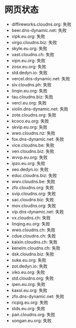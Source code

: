 # 网页状态
- diffireworks.cloudns.org: 失败
- beer.dns-dynamic.net: 失败
- vipk.eu.org: 失败
- virgo.cloudns.biz: 失败
- skyle.eu.org: 失败
- vast.cloudns.ch: 失败
- vipn.eu.org: 失败
- zosx.eu.org: 失败
- std.dedyn.io: 失败
- vercel.dns-dynamic.net: 失败
- siv.cloudns.ph: 失败
- linqin.eu.org: 失败
- tau.cloudns.biz: 失败
- vercl.eu.org: 失败
- xiolin.dns-dynamic.net: 失败
- zote.cloudns.org: 失败
- kcoco.eu.org: 失败
- skvip.eu.org: 失败
- wwo.cloudns.nz: 失败
- fox.dns-dynamic.net: 失败
- vice.cloudns.be: 失败
- ven.cloudns.biz: 失败
- wvvp.eu.org: 失败
- ipzo.eu.org: 失败
- xeo.dedyn.io: 失败
- educ.cloudns.biz: 失败
- wwv.cloudns.be: 失败
- zfo.cloudns.org: 失败
- svip.cloudns.org: 失败
- sac.cloudns.biz: 失败
- mov.cloudns.org: 失败
- vip.dns-dynamic.net: 失败
- vx.cloudns.ch: 失败
- linqing.eu.org: 失败
- wwo.cloudns.ch: 失败
- cdue.cloudns.ch: 失败
- kaixin.cloudns.ch: 失败
- kenelm.cloudns.ch: 失败
- dsk.cloudns.biz: 失败
- suke.eu.org: 失败
- zot.dedyn.io: 失败
- viko.eu.org: 失败
- std.cloudns.org: 失败
- ipen.eu.org: 失败
- kaxoi.eu.org: 失败
- zfo.dns-dynamic.net: 失败
- ricpig.eu.org: 失败
- stds.eu.org: 失败
- pan.cloudns.org: 失败
- xongan.eu.org: 失败
